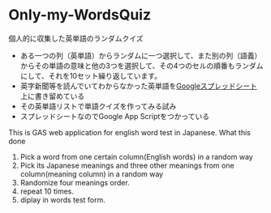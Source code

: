 # Only-my-WordsQuiz
個人的に収集した英単語のランダムクイズ
- ある一つの列（英単語）からランダムに一つ選択して、また別の列（語義）からその単語の意味と他の3つを選択して、その4つのセルの順番もランダムにして、それを10セット繰り返しています。
- 英字新聞等を読んでいてわからなかった英単語を[Googleスプレッドシート](https://docs.google.com/spreadsheets/d/1AaYm0uiPhyt4wM6tr1-RzLriFuQFImUVaSwnr0lx7Yg/edit?usp=sharing)上に書き留めている
- その英単語リストで単語クイズを作ってみる試み
- スプレッドシートなのでGoogle App Scriptをつかっている

This is GAS web application for english word test in Japanese.
What this done 
1. Pick a word from one certain column(English words) in a random way
2. Pick its Japanese meanings and three other meanings from one column(meaning column) in a random way 
3. Randomize four meanings order.
4. repeat 10 times.
5. diplay in words test form.
